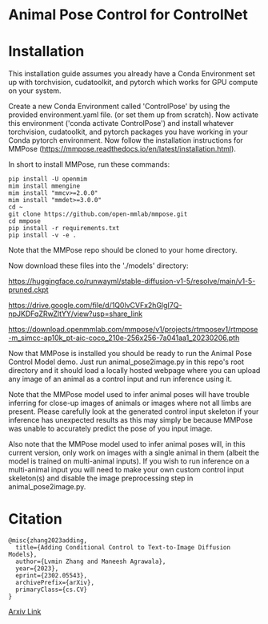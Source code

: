 # Animal Pose Control for ControlNet

<!-- [ControlNet 1.1](https://github.com/lllyasviel/ControlNet-v1-1-nightly) is released. Those new models will be merged to this repo after we make sure that everything is good. -->

# Installation

This installation guide assumes you already have a Conda Environment set up with torchvision, cudatoolkit, and pytorch which works for GPU compute on your system.

Create a new Conda Environment called 'ControlPose' by using the provided environment.yaml file. (or set them up from scratch).  Now activate this environment ('conda activate ControlPose') and install whatever torchvision, cudatoolkit, and pytorch packages you have working in your Conda pytorch environment. Now follow the installation instructions for MMPose (https://mmpose.readthedocs.io/en/latest/installation.html).

In short to install MMPose, run these commands: 

```
pip install -U openmim
mim install mmengine
mim install "mmcv>=2.0.0"
mim install "mmdet>=3.0.0"
cd ~
git clone https://github.com/open-mmlab/mmpose.git
cd mmpose
pip install -r requirements.txt
pip install -v -e .
```

Note that the MMPose repo should be cloned to your home directory.

Now download these files into the './models' directory:

https://huggingface.co/runwayml/stable-diffusion-v1-5/resolve/main/v1-5-pruned.ckpt

https://drive.google.com/file/d/1Q0lvCVFx2hGlgI7Q-npJKDFqZRwZltYY/view?usp=share_link

https://download.openmmlab.com/mmpose/v1/projects/rtmposev1/rtmpose-m_simcc-ap10k_pt-aic-coco_210e-256x256-7a041aa1_20230206.pth

Now that MMPose is installed you should be ready to run the Animal Pose Control Model demo.  Just run animal_pose2image.py in this repo's root directory and it should load a locally hosted webpage where you can upload any image of an animal as a control input and run inference using it.

Note that the MMPose model used to infer animal poses will have trouble inferring for close-up images of animals or images where not all limbs are present.  Please carefully look at the generated control input skeleton if your inference has unexpected results as this may simply be because MMPose was unable to accurately predict the pose of you input image.

Also note that the MMPose model used to infer animal poses will, in this current version, only work on images with a single animal in them (albeit the model is trained on multi-animal inputs).  If you wish to run inference on a multi-animal input you will need to make your own custom control input skeleton(s) and disable the image preprocessing step in animal_pose2image.py.  


# Citation

    @misc{zhang2023adding,
      title={Adding Conditional Control to Text-to-Image Diffusion Models}, 
      author={Lvmin Zhang and Maneesh Agrawala},
      year={2023},
      eprint={2302.05543},
      archivePrefix={arXiv},
      primaryClass={cs.CV}
    }

[Arxiv Link](https://arxiv.org/abs/2302.05543)

